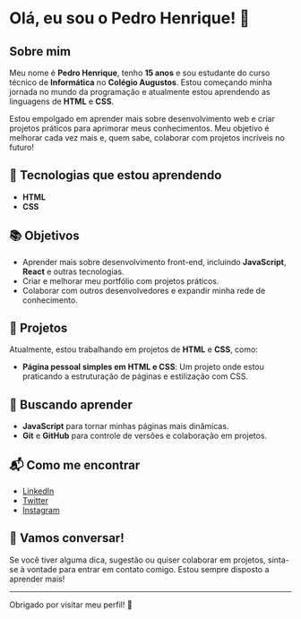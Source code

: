 # Olá, eu sou o Pedro Henrique! 👋

## Sobre mim

Meu nome é **Pedro Henrique**, tenho **15 anos** e sou estudante do curso técnico de **Informática** no **Colégio Augustos**. Estou começando minha jornada no mundo da programação e atualmente estou aprendendo as linguagens de **HTML** e **CSS**.

Estou empolgado em aprender mais sobre desenvolvimento web e criar projetos práticos para aprimorar meus conhecimentos. Meu objetivo é melhorar cada vez mais e, quem sabe, colaborar com projetos incríveis no futuro!

## 🚀 Tecnologias que estou aprendendo

- **HTML**
- **CSS**

## 📚 Objetivos

- Aprender mais sobre desenvolvimento front-end, incluindo **JavaScript**, **React** e outras tecnologias.
- Criar e melhorar meu portfólio com projetos práticos.
- Colaborar com outros desenvolvedores e expandir minha rede de conhecimento.

## 📂 Projetos

Atualmente, estou trabalhando em projetos de **HTML** e **CSS**, como:

- **Página pessoal simples em HTML e CSS**: Um projeto onde estou praticando a estruturação de páginas e estilização com CSS.

## 🌱 Buscando aprender

- **JavaScript** para tornar minhas páginas mais dinâmicas.
- **Git** e **GitHub** para controle de versões e colaboração em projetos.

## 📬 Como me encontrar

- [LinkedIn](https://www.linkedin.com/in/pedro-henrique)
- [Twitter](https://twitter.com/pedro_henrique)
- [Instagram](https://instagram.com/pedro_henrique)

## 💬 Vamos conversar!

Se você tiver alguma dica, sugestão ou quiser colaborar em projetos, sinta-se à vontade para entrar em contato comigo. Estou sempre disposto a aprender mais!

---

Obrigado por visitar meu perfil! 🙂
```

